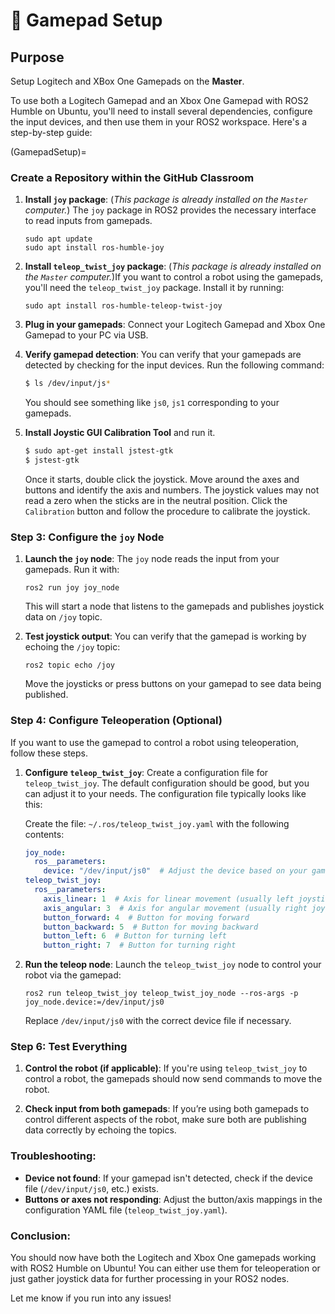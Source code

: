 
# 🔧 Gamepad Setup


## Purpose
Setup Logitech and XBox One Gamepads on the **Master**.

To use both a Logitech Gamepad and an Xbox One Gamepad with ROS2 Humble on Ubuntu, you'll need to install several dependencies, configure the input devices, and then use them in your ROS2 workspace. Here's a step-by-step guide:


(GamepadSetup)=
### Create a Repository within the GitHub Classroom

1. **Install `joy` package**: (_This package is already installed on the `Master` computer._) The `joy` package in ROS2 provides the necessary interface to read inputs from gamepads. 
   ```
   sudo apt update
   sudo apt install ros-humble-joy
   ```

1. **Install `teleop_twist_joy` package**: (_This package is already installed on the `Master` computer._)If you want to control a robot using the gamepads, you'll need the `teleop_twist_joy` package.  Install it by running:
   ```
   sudo apt install ros-humble-teleop-twist-joy
   ```

1. **Plug in your gamepads**: Connect your Logitech Gamepad and Xbox One Gamepad to your PC via USB.
   
1. **Verify gamepad detection**:
   You can verify that your gamepads are detected by checking for the input devices. Run the following command:
   ```bash
   $ ls /dev/input/js*
   ```
   You should see something like `js0`, `js1` corresponding to your gamepads.
   

1. **Install Joystic GUI Calibration Tool** and run it.
    ```bash
    $ sudo apt-get install jstest-gtk
    $ jstest-gtk
    ```
    Once it starts, double click the joystick. Move around the axes and buttons and identify the axis and numbers. The joystick values may not read a zero when the sticks are in the neutral position. Click the `Calibration` button and follow the procedure to calibrate the joystick.




### Step 3: Configure the `joy` Node
1. **Launch the `joy` node**:
   The `joy` node reads the input from your gamepads. Run it with:
   ```
   ros2 run joy joy_node
   ```
   This will start a node that listens to the gamepads and publishes joystick data on `/joy` topic.

2. **Test joystick output**:
   You can verify that the gamepad is working by echoing the `/joy` topic:
   ```
   ros2 topic echo /joy
   ```
   Move the joysticks or press buttons on your gamepad to see data being published.





### Step 4: Configure Teleoperation (Optional)
If you want to use the gamepad to control a robot using teleoperation, follow these steps.

1. **Configure `teleop_twist_joy`**:
   Create a configuration file for `teleop_twist_joy`. The default configuration should be good, but you can adjust it to your needs. The configuration file typically looks like this:
   
   Create the file: `~/.ros/teleop_twist_joy.yaml` with the following contents:
   ```yaml
   joy_node:
     ros__parameters:
       device: "/dev/input/js0"  # Adjust the device based on your gamepad (e.g., js0 for the first gamepad)
   teleop_twist_joy:
     ros__parameters:
       axis_linear: 1  # Axis for linear movement (usually left joystick)
       axis_angular: 3  # Axis for angular movement (usually right joystick)
       button_forward: 4  # Button for moving forward
       button_backward: 5  # Button for moving backward
       button_left: 6  # Button for turning left
       button_right: 7  # Button for turning right
   ```

2. **Run the teleop node**:
   Launch the `teleop_twist_joy` node to control your robot via the gamepad:
   ```
   ros2 run teleop_twist_joy teleop_twist_joy_node --ros-args -p joy_node.device:=/dev/input/js0
   ```
   Replace `/dev/input/js0` with the correct device file if necessary.



### Step 6: Test Everything
1. **Control the robot (if applicable)**:
   If you're using `teleop_twist_joy` to control a robot, the gamepads should now send commands to move the robot.

2. **Check input from both gamepads**:
   If you’re using both gamepads to control different aspects of the robot, make sure both are publishing data correctly by echoing the topics.

### Troubleshooting:
- **Device not found**: If your gamepad isn't detected, check if the device file (`/dev/input/js0`, etc.) exists.
- **Buttons or axes not responding**: Adjust the button/axis mappings in the configuration YAML file (`teleop_twist_joy.yaml`).

### Conclusion:
You should now have both the Logitech and Xbox One gamepads working with ROS2 Humble on Ubuntu! You can either use them for teleoperation or just gather joystick data for further processing in your ROS2 nodes.

Let me know if you run into any issues!